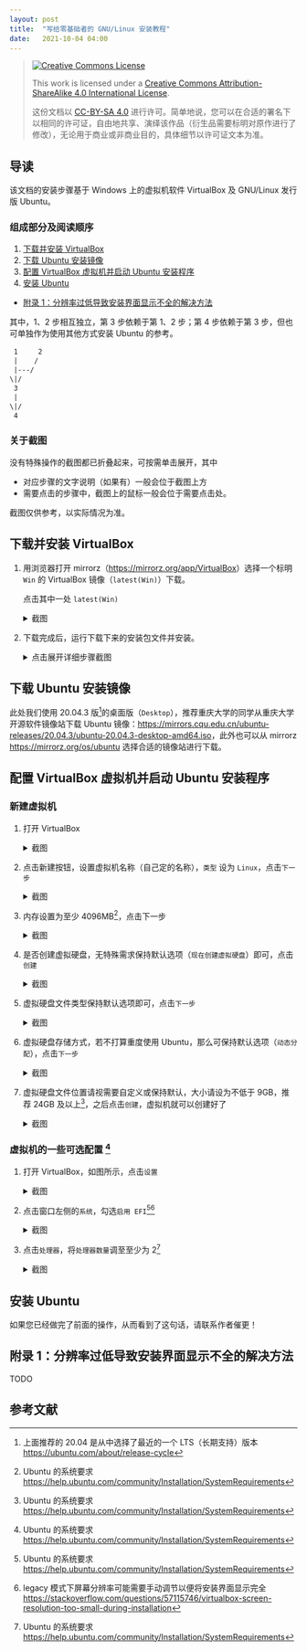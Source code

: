 ```yaml
---
layout: post
title:  "写给零基础者的 GNU/Linux 安装教程"
date:   2021-10-04 04:00 
---
```


> [![Creative Commons License](https://i.creativecommons.org/l/by-sa/4.0/88x31.png.jpg)](http://creativecommons.org/licenses/by-sa/4.0/)
>
> This work is licensed under a [Creative Commons Attribution-ShareAlike 4.0 International License](http://creativecommons.org/licenses/by-sa/4.0/).
>
> 这份文档以 [CC-BY-SA 4.0](https://creativecommons.org/licenses/by-sa/4.0/deed.zh) 进行许可。简单地说，您可以在合适的署名下以相同的许可证，自由地共享、演绎该作品（衍生品需要标明对原作进行了修改），无论用于商业或非商业目的，具体细节以许可证文本为准。

## 导读

该文档的安装步骤基于 Windows 上的虚拟机软件 VirtualBox 及 GNU/Linux 发行版 Ubuntu。

### 组成部分及阅读顺序

1. [下载并安装 VirtualBox](#下载并安装-virtualbox)
2. [下载 Ubuntu 安装镜像](#下载-ubuntu-安装镜像)
3. [配置 VirtualBox 虚拟机并启动 Ubuntu 安装程序](#配置-virtualbox-虚拟机并启动-ubuntu-安装程序)
4. [安装 Ubuntu](#安装-ubuntu)

- [附录 1：分辨率过低导致安装界面显示不全的解决方法](#附录-1分辨率过低导致安装界面显示不全的解决方法)

其中，1、2 步相互独立，第 3 步依赖于第 1、2 步；第 4 步依赖于第 3 步，但也可单独作为使用其他方式安装 Ubuntu 的参考。

```
 1     2
 |    /
 |---/
\|/
 3
 |
\|/
 4
```

### 关于截图

没有特殊操作的截图都已折叠起来，可按需单击展开，其中

- 对应步骤的文字说明（如果有）一般会位于截图上方
- 需要点击的步骤中，截图上的鼠标一般会位于需要点击处。

截图仅供参考，以实际情况为准。

## 下载并安装 VirtualBox

1. 用浏览器打开 mirrorz（<https://mirrorz.org/app/VirtualBox>）选择一个标明 `Win` 的 VirtualBox 镜像（`latest(Win)`）下载。

    
    点击其中一处 `latest(Win)`
    
    <details markdown="1" ><summary>截图</summary>

    ![mirrorz-virtualbox](mirrorz-virtualbox.png.jpg)
    
    </details>

2. 下载完成后，运行下载下来的安装包文件并安装。
    
    <details markdown="1" ><summary>点击展开详细步骤截图</summary>

    > 点击下一步：
    >
    > ![](install-virtualbox-1.png.jpg)
    >
    > 此处可以自定义安装的组件以及安装目录，没有特殊需要可以保留默认设置。点击下一步：
    >
    > ![](install-virtualbox-2.png.jpg)
    >
    > 此处选项无特殊需要可保留默认值。点击下一步：
    >
    > ![](install-virtualbox-3.png.jpg)
    >
    > 点击“是”后将会加入安装状态：
    >
    > ![](install-virtualbox-4.png.jpg)
    >
    > 进入安装状态时可能会弹出请求赋予权限的提示框，点击“是”：（您的安装过程中不一定会有此提示框，如果有，您的提示框也可能无需输入密码）
    >
    > ![](install-virtualbox-6.png.jpg)
    >
    > 正在安装，请稍等片刻：
    >
    > ![](install-virtualbox-7.png.jpg)
    >
    > 安装过程中可能会弹出安装驱动程序的提示，点击“安装”：
    >
    > ![](install-virtualbox-8.png.jpg)
    >
    > 安装完成的界面：
    >
    > ![](install-virtualbox-9.png.jpg)
    </details>


## 下载 Ubuntu 安装镜像

此处我们使用 20.04.3 版[^ubuntu-release]的桌面版（`Desktop`），推荐重庆大学的同学从重庆大学开源软件镜像站下载 Ubuntu 镜像：<https://mirrors.cqu.edu.cn/ubuntu-releases/20.04.3/ubuntu-20.04.3-desktop-amd64.iso>，此外也可以从 mirrorz <https://mirrorz.org/os/ubuntu> 选择合适的镜像站进行下载。

## 配置 VirtualBox 虚拟机并启动 Ubuntu 安装程序

### 新建虚拟机

1. 打开 VirtualBox

    <details markdown="1" ><summary>截图</summary>

    ![](gui.png.jpg)

    </details>

2. 点击新建按钮，设置虚拟机名称（自己定的名称），`类型` 设为 `Linux`，点击`下一步`

    <details markdown="1" ><summary>截图</summary>

    ![](setup-vm-2.png.jpg)

    </details>

3. 内存设置为至少 4096MB[^ubuntu-require]，点击下一步

    <details markdown="1" ><summary>截图</summary>

    ![](setup-vm-3.png.jpg)

    </details>

4. 是否创建虚拟硬盘，无特殊需求保持默认选项（`现在创建虚拟硬盘`）即可，点击`创建`

    <details markdown="1" ><summary>截图</summary>

    ![](setup-vm-4.png.jpg)

    </details>

5. 虚拟硬盘文件类型保持默认选项即可，点击`下一步`

    <details markdown="1" ><summary>截图</summary>

    ![](setup-vm-5.png.jpg)

    </details>

6. 虚拟硬盘存储方式，若不打算重度使用 Ubuntu，那么可保持默认选项（`动态分配`），点击`下一步`

    <details markdown="1" ><summary>截图</summary>

    ![](setup-vm-6.png.jpg)
    
    </details>

7. 虚拟硬盘文件位置请视需要自定义或保持默认，大小请设为不低于 9GB，推荐 24GB 及以上[^ubuntu-require]，之后点击`创建`，虚拟机就可以创建好了

    <details markdown="1" ><summary>截图</summary>

    ![](setup-vm-7.png.jpg)

    创建好的虚拟机：

    ![](config-vm-1.png.jpg)

    </details>


### 虚拟机的一些可选配置 [^ubuntu-require]

1. 打开 VirtualBox，如图所示，点击`设置`

    <details markdown="1" ><summary>截图</summary>

    ![](config-vm-1.png.jpg)

    </details>

2. 点击窗口左侧的`系统`，勾选`启用 EFI`[^ubuntu-require][^efi]

    <details markdown="1" ><summary>截图</summary>

    ![](config-vm-2.png.jpg)

    </details>

3. 点击`处理器`，将`处理器数量`调至至少为 2[^ubuntu-require]

    <details markdown="1" ><summary>截图</summary>

    ![](config-vm-3.png.jpg)

    </details>

## 安装 Ubuntu

如果您已经做完了前面的操作，从而看到了这句话，请联系作者催更！

## 附录 1：分辨率过低导致安装界面显示不全的解决方法

TODO

## 参考文献

[^ubuntu-release]: 上面推荐的 20.04 是从中选择了最近的一个 LTS（长期支持）版本 https://ubuntu.com/about/release-cycle

[^ubuntu-require]: Ubuntu 的系统要求 https://help.ubuntu.com/community/Installation/SystemRequirements

[^efi]: legacy 模式下屏幕分辨率可能需要手动调节以便将安装界面显示完全 https://stackoverflow.com/questions/57115746/virtualbox-screen-resolution-too-small-during-installation